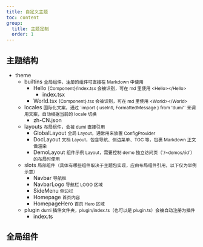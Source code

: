 ```yaml
---
title: 自定义主题
toc: content
group:
  title: 主题定制
  order: 1
---
```

<!-- <Foo barValue="red"></Foo> -->
## 主题结构
<Tree>
  <ul>
    <li>
      theme
      <ul>
        <li>
          builtins
          <small>全局组件，注册的组件可直接在 Markdown 中使用</small>
          <ul>
            <li>
              Hello
              <small>{Component}/index.tsx 会被识别，可在 md 里使用 &lt;Hello&gt;&lt;/Hello&gt;</small>
              <ul>
                <li>index.tsx</li>
              </ul>
            </li>
            <li>
              World.tsx
              <small>{Component}.tsx 会被识别，可在 md 里使用 &lt;World&gt;&lt;/World&gt;</small>
            </li>
          </ul>
        </li>
        <li>
          locales
          <small>国际化文案，通过 `import { useIntl, FormattedMessage } from 'dumi'` 来调用文案，自动根据当前的 locale 切换</small>
          <ul>
            <li>zh-CN.json</li>
          </ul>
        </li>
        <li>
          layouts
          <small>布局组件，会被 dumi 直接引用</small>
          <ul>
            <li>
              GlobalLayout
              <small>全局 Layout，通常用来放置 ConfigProvider</small>
            </li>
            <li>
              DocLayout
              <small>文档 Layout，包含导航、侧边菜单、TOC 等，包裹 Markdown 正文做渲染</small>
            </li>
            <li>
              DemoLayout
              <small>组件示例 Layout，需要控制 demo 独立访问页（`/~demos/:id`）的布局时使用</small>
            </li>
          </ul>
        </li>
        <li>
          slots
          <small>局部组件（具体有哪些组件取决于主题包实现，应由布局组件引用，以下仅为举例示意）</small>
          <ul>
            <li>Navbar <small>导航栏</small></li>
            <li>NavbarLogo <small>导航栏 LOGO 区域</small></li>
            <li>SideMenu <small>侧边栏</small></li>
            <li>Homepage <small>首页内容</small></li>
            <li>HomepageHero <small>首页 Hero 区域</small></li>
          </ul>
        </li>
        <li>
          plugin
          <small>dumi 插件文件夹，plugin/index.ts（也可以是 plugin.ts）会被自动注册为插件</small>
          <ul>
            <li>index.ts</li>
          </ul>
        </li>
      </ul>
    </li>
  </ul>
</Tree>

## 全局组件
<ColorPicker></ColorPicker>